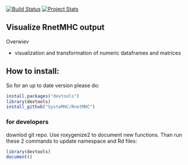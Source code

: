 [![Build Status](https://travis-ci.org/wolski/RnetMHC.svg?branch=master)](https://travis-ci.org/wolski/rnetmhc)
[![Project Stats](https://www.ohloh.net/p/rnetmhc/widgets/project_thin_badge.gif)](https://www.ohloh.net/p/rnetmhc)

## Visualize RnetMHC output

Overwiev

- visualization and transformation of numeric dataframes and matrices


## How to install:

So for an up to date version please do: 

```r
install.packages("devtools")
library(devtools)
install_github("SysteMHC/RnetMHC")
```

### for developers

downlod git repo. Use roxygenize2 to document new functions. Than run these 2 commands to update namespace and Rd files:

```r
library(devtools)
document()
```
